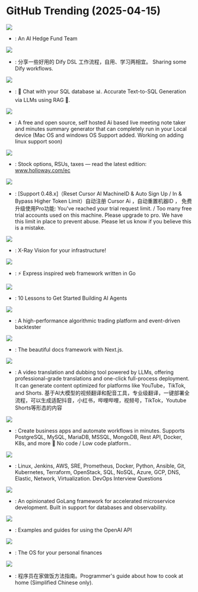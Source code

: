 # GitHub Trending (2025-04-15)

![](https://img.shields.io/badge/Python-New%20590-green?style=flat-square&logo=appveyor)
- [](https://github.comundefined): An AI Hedge Fund Team

![](https://img.shields.io/badge/none-New%2051-green?style=flat-square&logo=appveyor)
- [](https://github.comundefined): 分享一些好用的 Dify DSL 工作流程，自用、学习两相宜。 Sharing some Dify workflows.

![](https://img.shields.io/badge/Python-New%20168-green?style=flat-square&logo=appveyor)
- [](https://github.comundefined): 🤖 Chat with your SQL database 📊. Accurate Text-to-SQL Generation via LLMs using RAG 🔄.

![](https://img.shields.io/badge/C%2B%2B-New%20445-green?style=flat-square&logo=appveyor)
- [](https://github.comundefined): A free and open source, self hosted Ai based live meeting note taker and minutes summary generator that can completely run in your Local device (Mac OS and windows OS Support added. Working on adding linux support soon)

![](https://img.shields.io/badge/none-New%20445-green?style=flat-square&logo=appveyor)
- [](https://github.comundefined): Stock options, RSUs, taxes — read the latest edition: www.holloway.com/ec

![](https://img.shields.io/badge/Python-New%202-green?style=flat-square&logo=appveyor)
- [](https://github.comundefined): [Support 0.48.x]（Reset Cursor AI MachineID & Auto Sign Up / In & Bypass Higher Token Limit）自动注册 Cursor Ai ，自动重置机器ID ， 免费升级使用Pro功能: You've reached your trial request limit. / Too many free trial accounts used on this machine. Please upgrade to pro. We have this limit in place to prevent abuse. Please let us know if you believe this is a mistake.

![](https://img.shields.io/badge/C-New%2014-green?style=flat-square&logo=appveyor)
- [](https://github.comundefined): X-Ray Vision for your infrastructure!

![](https://img.shields.io/badge/Go-New%2043-green?style=flat-square&logo=appveyor)
- [](https://github.comundefined): ⚡️ Express inspired web framework written in Go

![](https://img.shields.io/badge/Jupyter%20Notebook-New%20623-green?style=flat-square&logo=appveyor)
- [](https://github.comundefined): 10 Lessons to Get Started Building AI Agents

![](https://img.shields.io/badge/Python-New%20102-green?style=flat-square&logo=appveyor)
- [](https://github.comundefined): A high-performance algorithmic trading platform and event-driven backtester

![](https://img.shields.io/badge/TypeScript-New%20310-green?style=flat-square&logo=appveyor)
- [](https://github.comundefined): The beautiful docs framework with Next.js.

![](https://img.shields.io/badge/Go-New%20628-green?style=flat-square&logo=appveyor)
- [](https://github.comundefined): A video translation and dubbing tool powered by LLMs, offering professional-grade translations and one-click full-process deployment. It can generate content optimized for platforms like YouTube，TikTok, and Shorts. 基于AI大模型的视频翻译和配音工具，专业级翻译，一键部署全流程，可以生成适配抖音，小红书，哔哩哔哩，视频号，TikTok，Youtube Shorts等形态的内容

![](https://img.shields.io/badge/TypeScript-New%2099-green?style=flat-square&logo=appveyor)
- [](https://github.comundefined): Create business apps and automate workflows in minutes. Supports PostgreSQL, MySQL, MariaDB, MSSQL, MongoDB, Rest API, Docker, K8s, and more 🚀 No code / Low code platform..

![](https://img.shields.io/badge/Python-New%2089-green?style=flat-square&logo=appveyor)
- [](https://github.comundefined): Linux, Jenkins, AWS, SRE, Prometheus, Docker, Python, Ansible, Git, Kubernetes, Terraform, OpenStack, SQL, NoSQL, Azure, GCP, DNS, Elastic, Network, Virtualization. DevOps Interview Questions

![](https://img.shields.io/badge/Go-New%20358-green?style=flat-square&logo=appveyor)
- [](https://github.comundefined): An opinionated GoLang framework for accelerated microservice development. Built in support for databases and observability.

![](https://img.shields.io/badge/MDX-New%2031-green?style=flat-square&logo=appveyor)
- [](https://github.comundefined): Examples and guides for using the OpenAI API

![](https://img.shields.io/badge/Ruby-New%2091-green?style=flat-square&logo=appveyor)
- [](https://github.comundefined): The OS for your personal finances

![](https://img.shields.io/badge/Dockerfile-New%20210-green?style=flat-square&logo=appveyor)
- [](https://github.comundefined): 程序员在家做饭方法指南。Programmer's guide about how to cook at home (Simplified Chinese only).

